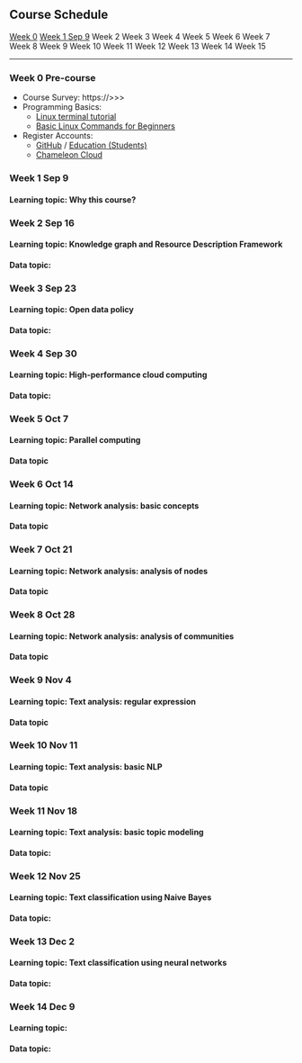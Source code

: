 ## Course Schedule
[Week 0](#w0) [Week 1 Sep 9](#w1)	Week 2	Week 3	Week 4	Week 5	Week 6	Week 7	Week 8	Week 9	Week 10	Week 11	Week 12	Week 13	Week 14	Week 15

---
### <a name="w0"></a> Week 0 Pre-course
- Course Survey: https://>>>
- Programming Basics:
	- [Linux terminal tutorial](http://linuxcommand.org/index.php)
	- [Basic Linux Commands for Beginners](https://maker.pro/linux/tutorial/basic-linux-commands-for-beginners)
- Register Accounts:
	- [GitHub](https://github.com/) / [Education (Students)](https://education.github.com/students)
	- [Chameleon Cloud](https://www.chameleoncloud.org/)

### <a name="w1"></a> Week 1 Sep 9
#### Learning topic: Why this course?


### Week 2 Sep 16
#### Learning topic: Knowledge graph and Resource Description Framework
#### Data topic:

### Week 3 Sep 23
#### Learning topic: Open data policy
#### Data topic:

### Week 4 Sep 30
#### Learning topic: High-performance cloud computing
#### Data topic:

### Week 5 Oct 7
#### Learning topic: Parallel computing
#### Data topic

### Week 6 Oct 14
#### Learning topic: Network analysis: basic concepts
#### Data topic

### Week 7 Oct 21
#### Learning topic: Network analysis: analysis of nodes
#### Data topic

### Week 8 Oct 28
#### Learning topic: Network analysis: analysis of communities
#### Data topic

### Week 9 Nov 4
#### Learning topic: Text analysis: regular expression
#### Data topic

### Week 10 Nov 11
#### Learning topic: Text analysis: basic NLP
#### Data topic

### Week 11 Nov 18
#### Learning topic: Text analysis: basic topic modeling
#### Data topic: 

### Week 12 Nov 25
#### Learning topic: Text classification using Naive Bayes
#### Data topic:

### Week 13 Dec 2
#### Learning topic: Text classification using neural networks
#### Data topic:

### Week 14 Dec 9
#### Learning topic:
#### Data topic:

